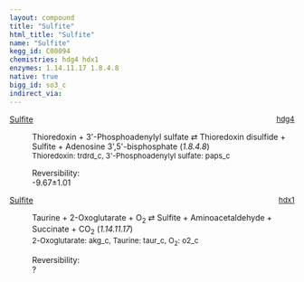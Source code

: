 ```yaml
---
layout: compound
title: "Sulfite"
html_title: "Sulfite"
name: "Sulfite"
kegg_id: C00094
chemistries: hdg4 hdx1
enzymes: 1.14.11.17 1.8.4.8
native: true
bigg_id: so3_c
indirect_via: 
---
```

<dl><dt class='rs-product'><a href='/compounds/C00094' class='link-dark' data-bs-toggle='tooltip' data-bs-html='true' data-bs-title='KEGG: C00094'>Sulfite</a><span style='float: right; max-width: 40%'><a href='/chemistries/hdg4' class='link-dark opacity-50' style='font-size: small; word-wrap: anywhere;'>hdg4</a></span></dt><dd><p>Thioredoxin + 3'-Phosphoadenylyl sulfate &#8644; Thioredoxin disulfide + Sulfite + Adenosine 3',5'-bisphosphate (<i>1.8.4.8</i>)<br /><span style='font-size: small;'><span data-bs-toggle='tooltip' data-bs-html='true' data-bs-title='KEGG: C00342'>Thioredoxin</span>: trdrd_c, <span data-bs-toggle='tooltip' data-bs-html='true' data-bs-title='KEGG: C00053'>3'-Phosphoadenylyl sulfate</span>: paps_c</span><br /><div class="reversibility_info">Reversibility: <div class="progress" style="flex-direction: row-reverse;"><div class="progress-bar bg-success" role="progressbar" style="width: 96.72%" aria-valuenow="-9.671588158110314" aria-valuemin="0" aria-valuemax="10"></div><div class="progress-bar bg-warning" role="progressbar" style="width: 10.13%" aria-valuenow="-9.671588158110314" aria-valuemin="0" aria-valuemax="10"></div></div><span>-9.67&plusmn;1.01</span><div class="progress"><div class="progress-bar bg-danger" role="progressbar" style="width: 0%" aria-valuenow="-9.671588158110314" aria-valuemin="0" aria-valuemax="10"></div></div></div></p><dl></dl></dd></dl><dl><dt class='rs-product'><a href='/compounds/C00094' class='link-dark' data-bs-toggle='tooltip' data-bs-html='true' data-bs-title='KEGG: C00094'>Sulfite</a><span style='float: right; max-width: 40%'><a href='/chemistries/hdx1' class='link-dark opacity-50' style='font-size: small; word-wrap: anywhere;'>hdx1</a></span></dt><dd><p>Taurine + 2-Oxoglutarate + O<sub>2</sub> &#8644; Sulfite + Aminoacetaldehyde + Succinate + CO<sub>2</sub> (<i>1.14.11.17</i>)<br /><span style='font-size: small;'><span data-bs-toggle='tooltip' data-bs-html='true' data-bs-title='KEGG: C00026'>2-Oxoglutarate</span>: akg_c, <span data-bs-toggle='tooltip' data-bs-html='true' data-bs-title='KEGG: C00245'>Taurine</span>: taur_c, <span data-bs-toggle='tooltip' data-bs-html='true' data-bs-title='KEGG: C00007'>O<sub>2</sub></span>: o2_c</span><br /><div class="reversibility_info">Reversibility: <div class="progress"><div class="progress-bar bg-light" role="progressbar" style="width: 100%" aria-valuenow="0" aria-valuemin="0" aria-valuemax="100"></div></div><span>?</span><div class="progress"><div class="progress-bar bg-light" role="progressbar" style="width: 100%" aria-valuenow="0" aria-valuemin="0" aria-valuemax="10"></div></div></div></p><dl></dl></dd></dl>